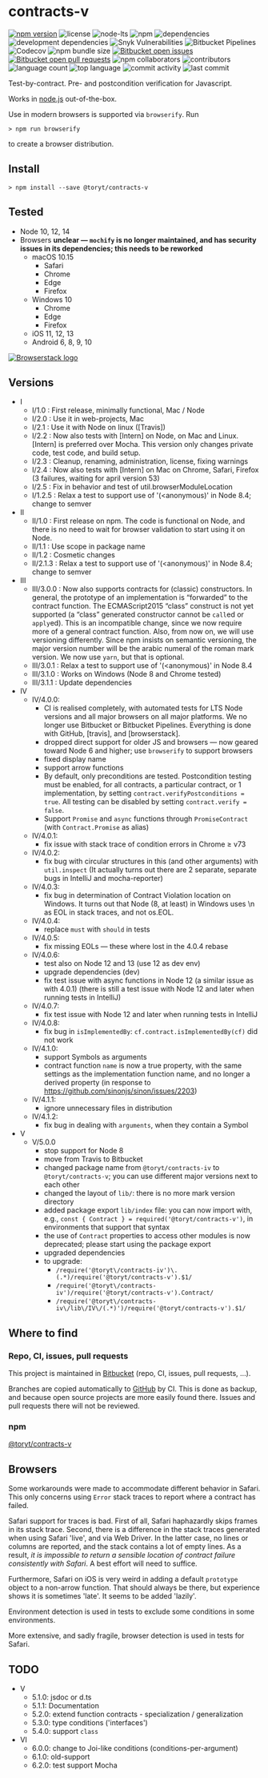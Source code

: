 # contracts-v

[![npm version](http://img.shields.io/npm/v/@toryt/contracts-v.svg?style=flat)](https://npmjs.org/package/@toryt/contracts-v 'View this project on npm')
![license](https://img.shields.io/npm/l/@toryt/contracts-v)
![node-lts](https://img.shields.io/node/v-lts/@toryt/contracts-v)
![npm](https://img.shields.io/npm/dt/@toryt/contracts-v) ![dependencies](https://img.shields.io/david/Toryt/contracts)
![development dependencies](https://img.shields.io/david/dev/Toryt/contracts)
![Snyk Vulnerabilities](https://img.shields.io/snyk/vulnerabilities/npm/@toryt/contracts-v)
![Bitbucket Pipelines](https://img.shields.io/bitbucket/pipelines/toryt/contracts)
![Codecov](https://img.shields.io/codecov/c/bitbucket/toryt/contracts)
![npm bundle size](https://img.shields.io/bundlephobia/minzip/@toryt/contracts-v)
[![Bitbucket open issues](https://img.shields.io/bitbucket/issues/toryt/contracts)](https://bitbucket.org/toryt/contracts/issues)
[![Bitbucket open pull requests](https://img.shields.io/bitbucket/pr/toryt/contracts)](https://bitbucket.org/toryt/contracts/pull-requests/)
![npm collaborators](https://img.shields.io/npm/collaborators/@toryt/contracts-v)
![contributors](https://img.shields.io/github/contributors/Toryt/contracts)
![language count](https://img.shields.io/github/languages/count/toryt/contracts)
![top language](https://img.shields.io/github/languages/top/Toryt/contracts)
![commit activity](https://img.shields.io/github/commit-activity/y/Toryt/contracts)
![last commit](https://img.shields.io/github/last-commit/Toryt/contracts)

Test-by-contract. Pre- and postcondition verification for Javascript.

Works in [node.js](https://nodejs.org/) out-of-the-box.

Use in modern browsers is supported via `browserify`. Run

    > npm run browserify

to create a browser distribution.

## Install

    > npm install --save @toryt/contracts-v

## Tested

- Node 10, 12, 14
- Browsers **unclear — `mochify` is no longer maintained, and has security issues in its dependencies; this needs to be
  reworked**
  - macOS 10.15
    - Safari
    - Chrome
    - Edge
    - Firefox
  - Windows 10
    - Chrome
    - Edge
    - Firefox
  - iOS 11, 12, 13
  - Android 6, 8, 9, 10

[![Browserstack logo](https://www.browserstack.com/images/mail/browserstack-logo-footer.png)](https://www.browserstack.com/)

## Versions

- I
  - I/1.0 : First release, minimally functional, Mac / Node
  - I/2.0 : Use it in web-projects, Mac
  - I/2.1 : Use it with Node on linux ([Travis])
  - I/2.2 : Now also tests with [Intern] on Node, on Mac and Linux. [Intern] is preferred over Mocha. This version only
    changes private code, test code, and build setup.
  - I/2.3 : Cleanup, renaming, administration, license, fixing warnings
  - I/2.4 : Now also tests with [Intern] on Mac on Chrome, Safari, Firefox (3 failures, waiting for april version 53)
  - I/2.5 : Fix in behavior and test of util.browserModuleLocation
  - I/1.2.5 : Relax a test to support use of '(<anonymous)' in Node 8.4; change to semver
- II
  - II/1.0 : First release on npm. The code is functional on Node, and there is no need to wait for browser validation
    to start using it on Node.
  - II/1.1 : Use scope in package name
  - II/1.2 : Cosmetic changes
  - II/2.1.3 : Relax a test to support use of '(<anonymous)' in Node 8.4; change to semver
- III
  - III/3.0.0 : Now also supports contracts for (classic) constructors. In general, the prototype of an implementation
    is “forwarded” to the contract function. The ECMAScript2015 “class” construct is not yet supported (a “class”
    generated constructor cannot be `call`ed or `apply`ed). This is an incompatible change, since we now require more of
    a general contract function. Also, from now on, we will use versioning differently. Since npm insists on semantic
    versioning, the major version number will be the arabic numeral of the roman mark version. We now use `yarn`, but
    that is optional.
  - III/3.0.1 : Relax a test to support use of '(<anonymous)' in Node 8.4
  - III/3.1.0 : Works on Windows (Node 8 and Chrome tested)
  - III/3.1.1 : Update dependencies
- IV
  - IV/4.0.0:
    - CI is realised completely, with automated tests for LTS Node versions and all major browsers on all major
      platforms. We no longer use Bitbucket or Bitbucket Pipelines. Everything is done with GitHub, [travis], and
      [browserstack].
    - dropped direct support for older JS and browsers — now geared toward Node 6 and higher; use `browserify` to
      support browsers
    - fixed display name
    - support arrow functions
    - By default, only preconditions are tested. Postcondition testing must be enabled, for all contracts, a particular
      contract, or 1 implementation, by setting `contract.verifyPostconditions = true`. All testing can be disabled by
      setting `contract.verify = false`.
    - Support `Promise` and `async` functions through `PromiseContract` (with `Contract.Promise` as alias)
  - IV/4.0.1:
    - fix issue with stack trace of condition errors in Chrome ≥ v73
  - IV/4.0.2:
    - fix bug with circular structures in this (and other arguments) with `util.inspect` (It actually turns out there
      are 2 separate, separate bugs in IntelliJ and mocha-reporter)
  - IV/4.0.3:
    - fix bug in determination of Contract Violation location on Windows. It turns out that Node (8, at least) in
      Windows uses \n as EOL in stack traces, and not os.EOL.
  - IV/4.0.4:
    - replace `must` with `should` in tests
  - IV/4.0.5:
    - fix missing EOLs — these where lost in the 4.0.4 rebase
  - IV/4.0.6:
    - test also on Node 12 and 13 (use 12 as dev env)
    - upgrade dependencies (dev)
    - fix test issue with async functions in Node 12 (a similar issue as with 4.0.1) (there is still a test issue with
      Node 12 and later when running tests in IntelliJ)
  - IV/4.0.7:
    - fix test issue with Node 12 and later when running tests in IntelliJ
  - IV/4.0.8:
    - fix bug in `isImplementedBy`: `cf.contract.isImplementedBy(cf)` did not work
  - IV/4.1.0:
    - support Symbols as arguments
    - contract function `name` is now a true property, with the same settings as the implementation function name, and
      no longer a derived property (in response to https://github.com/sinonjs/sinon/issues/2203)
  - IV/4.1.1:
    - ignore unnecessary files in distribution
  - IV/4.1.2:
    - fix bug in dealing with `arguments`, when they contain a Symbol
- V
  - V/5.0.0
    - stop support for Node 8
    - move from Travis to Bitbucket
    - changed package name from `@toryt/contracts-iv` to `@toryt/contracts-v`; you can use different major versions next
      to each other
    - changed the layout of `lib/`: there is no more mark version directory
    - added package export `lib/index` file: you can now import with, e.g.,
      `const { Contract } = required('@toryt/contracts-v')`, in environments that support that syntax
    - the use of `Contract` properties to access other modules is now deprecated; please start using the package export
    - upgraded dependencies
    - to upgrade:
      - `/require('@toryt\/contracts-iv')\.(.*)/require('@toryt/contracts-v').$1/`
      - `/require('@toryt\/contracts-iv')/require('@toryt/contracts-v').Contract/`
      - `/require('@toryt\/contracts-iv\/lib\/IV\/(.*)')/require('@toryt/contracts-v').$1/`

## Where to find

### Repo, CI, issues, pull requests

This project is maintained in [Bitbucket](https://bitbucket.org/toryt/contracts) (repo, CI, issues, pull requests, …).

Branches are copied automatically to [GitHub](https://github.com/Toryt/contracts) by CI. This is done as backup, and
because open source projects are more easily found there. Issues and pull requests there will not be reviewed.

### npm

[@toryt/contracts-v](https://www.npmjs.com/package/@toryt/contracts-v)

## Browsers

Some workarounds were made to accommodate different behavior in Safari. This only concerns using `Error` stack traces to
report where a contract has failed.

Safari support for traces is bad. First of all, Safari haphazardly skips frames in its stack trace. Second, there is a
difference in the stack traces generated when using Safari 'live', and via Web Driver. In the latter case, no lines or
columns are reported, and the stack contains a lot of empty lines. As a result, _it is impossible to return a sensible
location of contract failure consistently with Safari_. A best effort will need to suffice.

Furthermore, Safari on iOS is very weird in adding a default `prototype` object to a non-arrow function. That should
always be there, but experience shows it is sometimes 'late'. It seems to be added 'lazily'.

Environment detection is used in tests to exclude some conditions in some environments.

More extensive, and sadly fragile, browser detection is used in tests for Safari.

## TODO

- V
  - 5.1.0: jsdoc or d.ts
  - 5.1.1: Documentation
  - 5.2.0: extend function contracts - specialization / generalization
  - 5.3.0: type conditions ('interfaces')
  - 5.4.0: support `class`
- VI
  - 6.0.0: change to Joi-like conditions (conditions-per-argument)
  - 6.1.0: old-support
  - 6.2.0: test support Mocha
